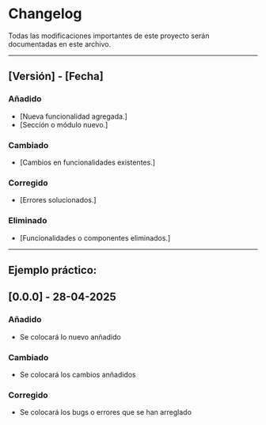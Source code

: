 # Changelog
Todas las modificaciones importantes de este proyecto serán documentadas en este archivo.


---

## [Versión] - [Fecha]
### Añadido
- [Nueva funcionalidad agregada.]
- [Sección o módulo nuevo.]

### Cambiado
- [Cambios en funcionalidades existentes.]

### Corregido
- [Errores solucionados.]

### Eliminado
- [Funcionalidades o componentes eliminados.]

---

## Ejemplo práctico:

## [0.0.0] - 28-04-2025
### Añadido
- Se colocará lo nuevo anñadido

### Cambiado
- Se colocará los cambios anñadidos

### Corregido
- Se colocará los bugs o errores que se han arreglado


